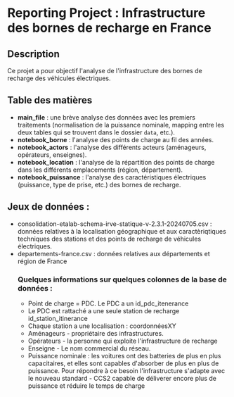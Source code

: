 # Reporting Project :  Infrastructure des bornes de recharge en France

## Description
Ce projet a pour objectif l'analyse de l'infrastructure des bornes de recharge des véhicules électriques.

## Table des matières
- **main_file** : une brève analyse des données avec les premiers traitements (normalisation de la puissance nominale, mapping entre les deux tables qui se trouvent dans le dossier `data`, etc.).
- **notebook_borne** : l'analyse des points de charge au fil des années.
- **notebook_actors** : l'analyse des différents acteurs (aménageurs, opérateurs, enseignes).
- **notebook_location** : l'analyse de la répartition des points de charge dans les différents emplacements (région, département).
- **notebook_puissance** : l'analyse des caractéristiques électriques (puissance, type de prise, etc.) des bornes de recharge.

## Jeux de données : 
- consolidation-etalab-schema-irve-statique-v-2.3.1-20240705.csv : données relatives à la localisation géographique et aux caractèriqtiques techniques des stations et des points de recharge de véhicules électriques.
- departements-france.csv :  données relatives aux départements et région de France
  ### Quelques informations sur quelques colonnes de la base de données :
  - Point de charge =  PDC. Le PDC a un id_pdc_itenerance
  - Le PDC est rattaché a une seule station de recharge id_station_itinerance
  - Chaque station a une localisation : coordonnéesXY
  -  Aménageurs - propriétaire des infrastructures.
  - Opérateurs - la personne qui exploite l'infrastructure de recharge
  - Enseigne - Le nom commercial du réseau.
  - Puissance nominale : les voitures ont des batteries de plus en plus capacitaires, et elles sont capables d'absorber de plus en plus de puissance. Pour répondre à ce besoin l'infrastructure s'adapte avec le          nouveau standard - CCS2 capable de déliverer encore plus de puissance et réduire le temps de charge
